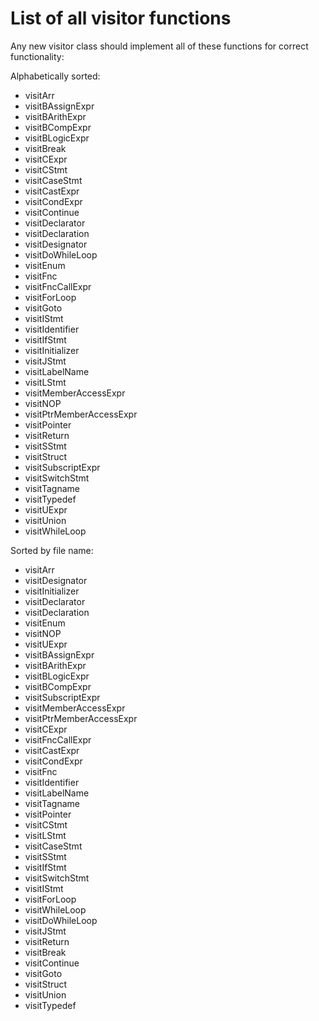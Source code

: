 # List of all visitor functions

Any new visitor class should implement all of these functions for correct functionality:

Alphabetically sorted:

- visitArr
- visitBAssignExpr
- visitBArithExpr
- visitBCompExpr
- visitBLogicExpr
- visitBreak
- visitCExpr
- visitCStmt
- visitCaseStmt
- visitCastExpr
- visitCondExpr
- visitContinue
- visitDeclarator
- visitDeclaration
- visitDesignator
- visitDoWhileLoop
- visitEnum
- visitFnc
- visitFncCallExpr
- visitForLoop
- visitGoto
- visitIStmt
- visitIdentifier
- visitIfStmt
- visitInitializer
- visitJStmt
- visitLabelName
- visitLStmt
- visitMemberAccessExpr
- visitNOP
- visitPtrMemberAccessExpr
- visitPointer
- visitReturn
- visitSStmt
- visitStruct
- visitSubscriptExpr
- visitSwitchStmt
- visitTagname
- visitTypedef
- visitUExpr
- visitUnion
- visitWhileLoop

Sorted by file name:

- visitArr
- visitDesignator
- visitInitializer
- visitDeclarator
- visitDeclaration
- visitEnum
- visitNOP
- visitUExpr
- visitBAssignExpr
- visitBArithExpr
- visitBLogicExpr
- visitBCompExpr
- visitSubscriptExpr
- visitMemberAccessExpr
- visitPtrMemberAccessExpr
- visitCExpr
- visitFncCallExpr
- visitCastExpr
- visitCondExpr
- visitFnc
- visitIdentifier
- visitLabelName
- visitTagname
- visitPointer
- visitCStmt
- visitLStmt
- visitCaseStmt
- visitSStmt
- visitIfStmt
- visitSwitchStmt
- visitIStmt
- visitForLoop
- visitWhileLoop
- visitDoWhileLoop
- visitJStmt
- visitReturn
- visitBreak
- visitContinue
- visitGoto
- visitStruct
- visitUnion
- visitTypedef
